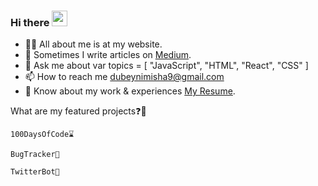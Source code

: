 ### Hi there <img src="https://raw.githubusercontent.com/iampavangandhi/iampavangandhi/master/gifs/Hi.gif" width="25" height="25"/>

- 👨‍💻 All about me is at my website.
- 📝 Sometimes I write articles on [Medium](https://medium.com/).
- 💬 Ask me about var topics = [ "JavaScript", "HTML", "React", "CSS" ]
- 📫 How to reach me dubeynimisha9@gmail.com
- 📄 Know about my work & experiences [My Resume](https://drive.google.com/file/d/1Yn1CsXy92q98CYk5cWTySB4_CpY8Q9ej/view?usp=sharing).

What are my featured projects❓🚀

```100DaysOfCode⌛```

```BugTracker🐛```

```TwitterBot🤖```
